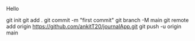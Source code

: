 Hello

git init
git add .
git commit -m "first commit"
git branch -M main
git remote add origin https://github.com/ankitT20/journalApp.git
git push -u origin main